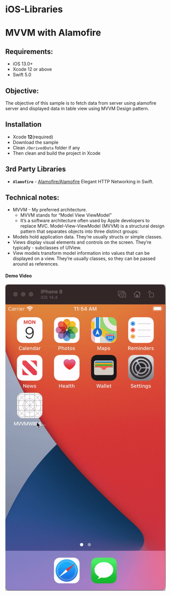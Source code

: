 # iOS-Libraries


# MVVM with Alamofire
## Requirements:
* iOS 13.0+
* Xcode 12 or above
* Swift 5.0

## Objective:
The objective of this sample is to fetch data from server using alamofire server and displayed data in table view using MVVM Design pattern.


## Installation

- Xcode **12**(required)
- Download the sample
- Clean `/DerivedData` folder if any
- Then clean and build the project in Xcode

## 3rd Party Libraries
 - **`Alamofire`** - [Alamofire/Alamofire](https://github.com/Alamofire/Alamofire) Elegant HTTP Networking in Swift.

## Technical notes:
- MVVM - My preferred architecture.
    - MVVM stands for “Model View ViewModel”
    - It’s a software architecture often used by Apple developers to replace MVC. Model-View-ViewModel (MVVM) is a structural design pattern that separates objects into three distinct groups:
- Models hold application data. They’re usually structs or simple classes.
- Views display visual elements and controls on the screen. They’re typically - subclasses of UIView.
- View models transform model information into values that can be displayed on a view. They’re usually classes, so they can be passed around as references.



 ####  Demo Video

 ![](MVVmGif.gif )

